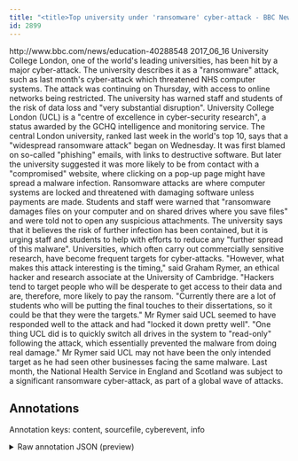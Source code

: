 ```yaml
---
title: "<title>Top university under 'ransomware' cyber-attack - BBC News</title>"
id: 2899
---
```


<title>Top university under 'ransomware' cyber-attack - BBC News</title>
<source> http://www.bbc.com/news/education-40288548 </source>
<date> 2017_06_16 </date>
<text>
University College London, one of the world's leading universities, has been hit by a major cyber-attack.
The university describes it as a "ransomware" attack, such as last month's cyber-attack which threatened NHS computer systems.
The attack was continuing on Thursday, with access to online networks being restricted.
The university has warned staff and students of the risk of data loss and "very substantial disruption".
University College London (UCL) is a "centre of excellence in cyber-security research", a status awarded by the GCHQ intelligence and monitoring service.
The central London university, ranked last week in the world's top 10, says that a "widespread ransomware attack" began on Wednesday.
It was first blamed on so-called "phishing" emails, with links to destructive software. 
But later the university suggested it was more likely to be from contact with a "compromised" website, where clicking on a pop-up page might have spread a malware infection.
Ransomware attacks are where computer systems are locked and threatened with damaging software unless payments are made.
Students and staff were warned that "ransomware damages files on your computer and on shared drives where you save files" and were told not to open any suspicious attachments.
The university says that it believes the risk of further infection has been contained, but it is urging staff and students to help with efforts to reduce any "further spread of this malware".
Universities, which often carry out commercially sensitive research, have become frequent targets for cyber-attacks.
"However, what makes this attack interesting is the timing," said Graham Rymer, an ethical hacker and research associate at the University of Cambridge.
"Hackers tend to target people who will be desperate to get access to their data and are, therefore, more likely to pay the ransom.
"Currently there are a lot of students who will be putting the final touches to their dissertations, so it could be that they were the targets."
Mr Rymer said UCL seemed to have responded well to the attack and had "locked it down pretty well".
"One thing UCL did is to quickly switch all drives in the system to "read-only" following the attack, which essentially prevented the malware from doing real damage." 
Mr Rymer said UCL may not have been the only intended target as he had seen other businesses facing the same malware.
Last month, the National Health Service in England and Scotland was subject to a significant ransomware cyber-attack, as part of a global wave of attacks.
</text>



## Annotations

Annotation keys: content, sourcefile, cyberevent, info

<details>
<summary>Raw annotation JSON (preview)</summary>

```json
{
  "content": "University College London, one of the world's leading universities, has been hit by a major cyber-attack. The university describes it as a \"ransomware\" attack, such as last month's cyber-attack which threatened NHS computer systems. The attack was continuing on Thursday, with access to online networks being restricted. The university has warned staff and students of the risk of data loss and \"very substantial disruption\". University College London (UCL) is a \"centre of excellence in cyber-security research\", a status awarded by the GCHQ intelligence and monitoring service. The central London university, ranked last week in the world's top 10, says that a \"widespread ransomware attack\" began on Wednesday. It was first blamed on so-called \"phishing\" emails, with links to destructive software.  But later the university suggested it was more likely to be from contact with a \"compromised\" website, where clicking on a pop-up page might have spread a malware infection. Ransomware attacks are where computer systems are locked and threatened with damaging software unless payments are made. Students and staff were warned that \"ransomware damages files on your computer and on shared drives where you save files\" and were told not to open any suspicious attachments. The university says that it believes the risk of further infection has been contained, but it is urging staff and students to help with efforts to reduce any \"further spread of this malware\". Universities, which often carry out commercially sensitive research, have become frequent targets for cyber-attacks. \"However, what makes this attack interesting is the timing,\" said Graham Rymer, an ethical hacker and research associate at the University of Cambridge. \"Hackers tend to target people who will be desperate to get access to their data and are, therefore, more likely to pay the ransom. \"Currently there are a lot of students who will be putting the final touches to their dissertations, so it could be that they were the targets.\" Mr Rymer said UCL seemed to have responded well to the attack and had \"locked it down pretty well\". \"One thing UCL did is to quickly switch all drives in the system to \"read-only\" following the attack, which essentially prevented the malware from doing real damage.\"  Mr Rymer said UCL may not have been the only intended target as he had seen other businesses facing the same malware. Last month, the National Health Service in England and Scotland was subject to a significant ransomware cyber-attack, as part of a global wave of attacks.",
  "sourcefile": "2899.txt",
  "cyberevent": {
    "hopper": [
      {
        "index": 0,
        "relation": "Same",
        "events": [
          {
            "index": "E1",
            "type": "Attack",
            "realis": "Actual",
            "nugget": {
              "startOffset": 139,
              "index": "T1",
              "endOffset": 158,
              "text": "\"ransomware\" attack"
            },
            "argument": [
              {
                "index": "T2",
                "text": "NHS computer systems",
                "endOffset": 231,
                "role": {
                  "type": "Victim"
                },
                "startOffset": 211,
                "type": "System"
              },
              {
                "index": "T3",
                "external_reference": {
                  "wikidataid": "Q3918"
                },
                "endOffset": 120,
                "role": {
                  "type": "Victim"
                },
                "text": "university",
                "startOffset": 110,
                "type": "Organization"
              },
              {
                "index": "T21",
                "text": "last month",
                "endOffset": 178,
                "role": {
                  "type": "Time"
                },
                "startOffset": 168,
                "type": "Time"
      
```
</details>
